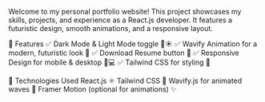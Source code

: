  Welcome to my personal portfolio website! This project showcases my skills, projects, and experience as a React.js developer. It features a futuristic design, smooth animations, and a responsive layout.

🔹 Features
✅ Dark Mode & Light Mode toggle 🌙☀️
✅ Wavify Animation for a modern, futuristic look 🌊
✅ Download Resume button 📄
✅ Responsive Design for mobile & desktop 📱💻
✅ Tailwind CSS for styling 🎨

🔹 Technologies Used
React.js ⚛️
Tailwind CSS 🎨
Wavify.js for animated waves 🌊
Framer Motion (optional for animations) ✨
